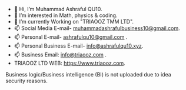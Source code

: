 - 👋 Hi, I’m Muhammad Ashraful QU10.
- 👀 I’m interested in Math, physics & coding.
- 🌱 I’m currently Working on "TRIAOOZ TMM LTD".
- 📫 Social Media E-mail- muhammadashrafulbusiness10@gmail.com.
- 📫 Personal E-mail- ashrafulqu10@gmail.com .
- 📫 Personal Business E-mail- info@ashrafulqu10.xyz.
- 📫 Business Email: info@triaooz.com .
- TRIAOOZ LTD WEB: https://www.triaooz.com.


Business logic/Business intelligence (BI) is not uploaded due to idea security reasons.
<!---
ASHRAFUL-QU10/ASHRAFUL-QU10 is a ✨ special ✨ repository because its `README.md` (this file) appears on your GitHub profile.
You can click the Preview link to take a look at your changes.
--->
